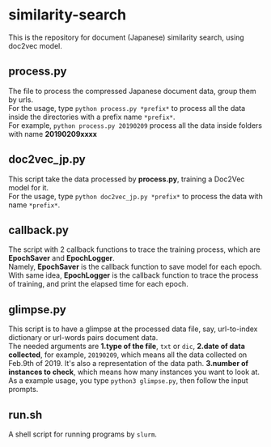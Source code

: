 # similarity-search
This is the repository for document (Japanese) similarity search, using doc2vec model.

## process.py
The file to process the compressed Japanese document data, group them by urls.
<br/>For the usage, type `python process.py *prefix*` to process all the data inside the directories with a prefix name `*prefix*`.
<br/>For example, `python process.py 20190209` process all the data inside folders with name __20190209xxxx__

## doc2vec_jp.py
This script take the data processed by __process.py__, training a Doc2Vec model for it.<br/>
For the usage, type `python doc2vec_jp.py *prefix*` to process the data with name `*prefix*`.<br/>

## callback.py
The script with 2 callback functions to trace the training process, which are __EpochSaver__ and __EpochLogger__.<br/>
Namely, __EpochSaver__ is the callback function to save model for each epoch.<br/>
With same idea, __EpochLogger__ is the callback function to trace the process of training, and print the elapsed time for each epoch.

## glimpse.py
This script is to have a glimpse at the processed data file, say, url-to-index dictionary or url-words pairs document data.<br/>
The needed arguments are __1.type of the file__, `txt` or `dic`, __2.date of data collected__, for example, `20190209`, which means all the data collected on Feb.9th of 2019. It's also a representation of the data path. __3.number of instances to check__, which means how many instances you want to look at.<br/>
As a example usage, you type `python3 glimpse.py`, then follow the input prompts.

## run.sh
A shell script for running programs by `slurm`.

